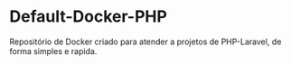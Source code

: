 # Default-Docker-PHP
Repositório de Docker criado para atender a projetos de PHP-Laravel, de forma simples e rapida.
